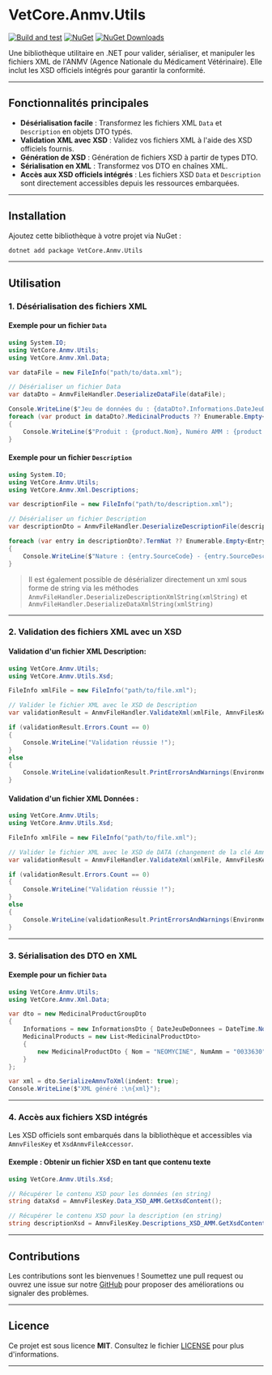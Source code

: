 # VetCore.Anmv.Utils

[![Build and test](https://github.com/CoreFactor-org/anmv/actions/workflows/dotnet-desktop.yml/badge.svg)](https://github.com/CoreFactor-org/anmv/actions/workflows/dotnet-desktop.yml)
[![NuGet](https://img.shields.io/nuget/v/VetCore.Anmv.Utils)](https://www.nuget.org/packages/VetCore.Anmv.Utils)
[![NuGet Downloads](https://img.shields.io/nuget/dt/VetCore.Anmv.Utils)](https://www.nuget.org/packages/VetCore.Anmv.Utils)

Une bibliothèque utilitaire en .NET pour valider, sérialiser, et manipuler les fichiers XML de l'ANMV (Agence Nationale du Médicament Vétérinaire). Elle inclut les XSD officiels intégrés pour garantir la conformité.

---

## Fonctionnalités principales

- **Désérialisation facile** : Transformez les fichiers XML `Data` et `Description` en objets DTO typés.
- **Validation XML avec XSD** : Validez vos fichiers XML à l'aide des XSD officiels fournis.
- **Génération de XSD** : Génération de fichiers XSD à partir de types DTO.
- **Sérialisation en XML** : Transformez vos DTO en chaînes XML.
- **Accès aux XSD officiels intégrés** : Les fichiers XSD `Data` et `Description` sont directement accessibles depuis les ressources embarquées.

---

## Installation

Ajoutez cette bibliothèque à votre projet via NuGet :

```bash
dotnet add package VetCore.Anmv.Utils
```

---

## Utilisation

### 1. Désérialisation des fichiers XML

#### Exemple pour un fichier `Data`

```csharp
using System.IO;
using VetCore.Anmv.Utils;
using VetCore.Anmv.Xml.Data;

var dataFile = new FileInfo("path/to/data.xml");

// Désérialiser un fichier Data
var dataDto = AnmvFileHandler.DeserializeDataFile(dataFile);

Console.WriteLine($"Jeu de données du : {dataDto?.Informations.DateJeuDeDonnees}");
foreach (var product in dataDto?.MedicinalProducts ?? Enumerable.Empty<MedicinalProductDto>())
{
    Console.WriteLine($"Produit : {product.Nom}, Numéro AMM : {product.NumAmm}");
}
```

#### Exemple pour un fichier `Description`

```csharp
using System.IO;
using VetCore.Anmv.Utils;
using VetCore.Anmv.Xml.Descriptions;

var descriptionFile = new FileInfo("path/to/description.xml");

// Désérialiser un fichier Description
var descriptionDto = AnmvFileHandler.DeserializeDescriptionFile(descriptionFile);

foreach (var entry in descriptionDto?.TermNat ?? Enumerable.Empty<EntryDto>())
{
    Console.WriteLine($"Nature : {entry.SourceCode} - {entry.SourceDesc}");
}
```

> Il est également possible de désérializer directement un xml sous forme de string via les méthodes `AnmvFileHandler.DeserializeDescriptionXmlString(xmlString)` et `AnmvFileHandler.DeserializeDataXmlString(xmlString)`

---

### 2. Validation des fichiers XML avec un XSD

#### Validation d'un fichier XML Description:

```csharp
using VetCore.Anmv.Utils;
using VetCore.Anmv.Utils.Xsd;

FileInfo xmlFile = new FileInfo("path/to/file.xml");

// Valider le fichier XML avec le XSD de Description
var validationResult = AnmvFileHandler.ValidateXml(xmlFile, AmnvFilesKey.Descriptions_XSD_AMM);

if (validationResult.Errors.Count == 0)
{
    Console.WriteLine("Validation réussie !");
}
else
{
    Console.WriteLine(validationResult.PrintErrorsAndWarnings(Environment.NewLine));
}
```

#### Validation d'un fichier XML Données :

```csharp
using VetCore.Anmv.Utils;
using VetCore.Anmv.Utils.Xsd;

FileInfo xmlFile = new FileInfo("path/to/file.xml");

// Valider le fichier XML avec le XSD de DATA (changement de la clé AmnvFilesKey utilisée)
var validationResult = AnmvFileHandler.ValidateXml(xmlFile, AmnvFilesKey.Data_XSD_AMM);

if (validationResult.Errors.Count == 0)
{
    Console.WriteLine("Validation réussie !");
}
else
{
    Console.WriteLine(validationResult.PrintErrorsAndWarnings(Environment.NewLine));
}
```

---

### 3. Sérialisation des DTO en XML

#### Exemple pour un fichier `Data`

```csharp
using VetCore.Anmv.Utils;
using VetCore.Anmv.Xml.Data;

var dto = new MedicinalProductGroupDto
{
    Informations = new InformationsDto { DateJeuDeDonnees = DateTime.Now },
    MedicinalProducts = new List<MedicinalProductDto>
    {
        new MedicinalProductDto { Nom = "NEOMYCINE", NumAmm = "0033630" }
    }
};

var xml = dto.SerializeAmnvToXml(indent: true);
Console.WriteLine($"XML généré :\n{xml}");
```

---

### 4. Accès aux fichiers XSD intégrés

Les XSD officiels sont embarqués dans la bibliothèque et accessibles via `AmnvFilesKey` et `XsdAnmvFileAccessor`.

#### Exemple : Obtenir un fichier XSD en tant que contenu texte

```csharp
using VetCore.Anmv.Utils.Xsd;

// Récupérer le contenu XSD pour les données (en string)
string dataXsd = AmnvFilesKey.Data_XSD_AMM.GetXsdContent();

// Récupérer le contenu XSD pour la description (en string)
string descriptionXsd = AmnvFilesKey.Descriptions_XSD_AMM.GetXsdContent();
```

---

## Contributions

Les contributions sont les bienvenues ! Soumettez une pull request ou ouvrez une issue sur notre [GitHub](https://github.com/CoreFactor-org/anmv) pour proposer des améliorations ou signaler des problèmes.

---

## Licence

Ce projet est sous licence **MIT**. Consultez le fichier [LICENSE](https://github.com/CoreFactor-org/anmv/blob/main/LICENSE) pour plus d'informations.

---